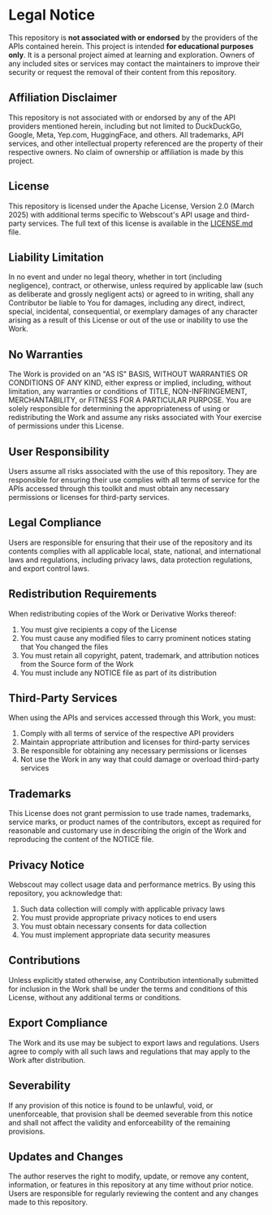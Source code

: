 # Legal Notice

This repository is **not associated with or endorsed** by the providers of the APIs contained herein. This project is intended **for educational purposes only**. It is a personal project aimed at learning and exploration. Owners of any included sites or services may contact the maintainers to improve their security or request the removal of their content from this repository.

## Affiliation Disclaimer

This repository is not associated with or endorsed by any of the API providers mentioned herein, including but not limited to DuckDuckGo, Google, Meta, Yep.com, HuggingFace, and others. All trademarks, API services, and other intellectual property referenced are the property of their respective owners. No claim of ownership or affiliation is made by this project.

## License

This repository is licensed under the Apache License, Version 2.0 (March 2025) with additional terms specific to Webscout's API usage and third-party services. The full text of this license is available in the [LICENSE.md](./LICENSE.md) file.

## Liability Limitation

In no event and under no legal theory, whether in tort (including negligence), contract, or otherwise, unless required by applicable law (such as deliberate and grossly negligent acts) or agreed to in writing, shall any Contributor be liable to You for damages, including any direct, indirect, special, incidental, consequential, or exemplary damages of any character arising as a result of this License or out of the use or inability to use the Work.

## No Warranties

The Work is provided on an "AS IS" BASIS, WITHOUT WARRANTIES OR CONDITIONS OF ANY KIND, either express or implied, including, without limitation, any warranties or conditions of TITLE, NON-INFRINGEMENT, MERCHANTABILITY, or FITNESS FOR A PARTICULAR PURPOSE. You are solely responsible for determining the appropriateness of using or redistributing the Work and assume any risks associated with Your exercise of permissions under this License.

## User Responsibility

Users assume all risks associated with the use of this repository. They are responsible for ensuring their use complies with all terms of service for the APIs accessed through this toolkit and must obtain any necessary permissions or licenses for third-party services.

## Legal Compliance

Users are responsible for ensuring that their use of the repository and its contents complies with all applicable local, state, national, and international laws and regulations, including privacy laws, data protection regulations, and export control laws.

## Redistribution Requirements

When redistributing copies of the Work or Derivative Works thereof:
1. You must give recipients a copy of the License
2. You must cause any modified files to carry prominent notices stating that You changed the files
3. You must retain all copyright, patent, trademark, and attribution notices from the Source form of the Work
4. You must include any NOTICE file as part of its distribution


## Third-Party Services

When using the APIs and services accessed through this Work, you must:
1. Comply with all terms of service of the respective API providers
2. Maintain appropriate attribution and licenses for third-party services
3. Be responsible for obtaining any necessary permissions or licenses
4. Not use the Work in any way that could damage or overload third-party services

## Trademarks

This License does not grant permission to use trade names, trademarks, service marks, or product names of the contributors, except as required for reasonable and customary use in describing the origin of the Work and reproducing the content of the NOTICE file.

## Privacy Notice

Webscout may collect usage data and performance metrics. By using this repository, you acknowledge that:
1. Such data collection will comply with applicable privacy laws
2. You must provide appropriate privacy notices to end users
3. You must obtain necessary consents for data collection
4. You must implement appropriate data security measures

## Contributions

Unless explicitly stated otherwise, any Contribution intentionally submitted for inclusion in the Work shall be under the terms and conditions of this License, without any additional terms or conditions.

## Export Compliance

The Work and its use may be subject to export laws and regulations. Users agree to comply with all such laws and regulations that may apply to the Work after distribution.

## Severability

If any provision of this notice is found to be unlawful, void, or unenforceable, that provision shall be deemed severable from this notice and shall not affect the validity and enforceability of the remaining provisions.

## Updates and Changes

The author reserves the right to modify, update, or remove any content, information, or features in this repository at any time without prior notice. Users are responsible for regularly reviewing the content and any changes made to this repository.


